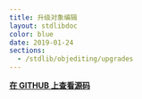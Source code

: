 ```yaml
---
title: 升级对象编辑
layout: stdlibdoc
color: blue
date: 2019-01-24
sections:
  - /stdlib/objediting/upgrades
---
```


**[在 GITHUB 上查看源码](https://github.com/wurstscript/WurstStdlib2/blob/master/wurst/objediting/UpgradeObjEditing.wurst)**